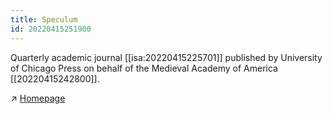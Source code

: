 ```yaml
---
title: Speculum
id: 20220415251900
---
```


Quarterly academic journal [[isa:20220415225701]] published by University of Chicago Press on behalf of the Medieval Academy of America [[20220415242800]].

↗ [Homepage](https://www.journals.uchicago.edu/toc/spc/current)
